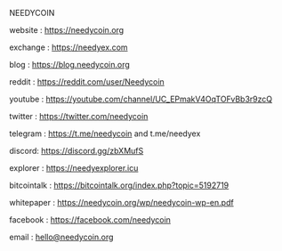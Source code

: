 NEEDYCOIN

website : https://needycoin.org

exchange : https://needyex.com

blog : https://blog.needycoin.org

reddit : https://reddit.com/user/Needycoin

youtube : https://youtube.com/channel/UC_EPmakV4OqTOFvBb3r9zcQ

twitter : https://twitter.com/needycoin

telegram : https://t.me/needycoin and t.me/needyex

discord:  https://discord.gg/zbXMufS

explorer : https://needyexplorer.icu

bitcointalk : https://bitcointalk.org/index.php?topic=5192719

whitepaper : https://needycoin.org/wp/needycoin-wp-en.pdf

facebook : https://facebook.com/needycoin

email : hello@needycoin.org

